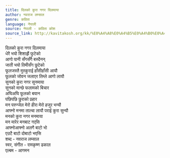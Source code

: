 ```yaml
---
title: दिलको कुरा नगर दिलमाया
author: नवराज लम्साल
genre: कविता
language: नेपाली
source: नेपाली - कविता कोश
source_link: http://kavitakosh.org/kk/%E0%A4%A8%E0%A4%B5%E0%A4%B0%E0%A4%BE%E0%A4%9C_%E0%A4%B2%E0%A4%AE%E0%A5%8D%E0%A4%B8%E0%A4%BE%E0%A4%B2
---
```


दिलको कुरा नगर दिलमाया  
धेरै भयो शिशाझैं फुटेको  
आगो पानी सँगसँगै बस्दैनन्  
जाती भयो तिमीसँग छुटेको  
फूलजस्तै मुस्कुराई हाँसीहाँसी आयौ  
फूलको जोवन जलाएर तिम्ले आगो लायौ  
सुनको कुरा नगर सुनमाया  
सुनको मान्छे फलामको बिचार  
अघिअघि फूलको बयान  
पछिपछि छुराको प्रहार  
मन परुन्जेल मेरो हीरा मेरो हजुर भन्यौ  
आफ्नो मनमा ताल्चा लायौ पराई कुरा सुन्यौ  
मनको कुरा नगर मनमाया  
मन मारेर मनबाट गएसि  
आफ्नोआफ्नो अलगै बाटो भो  
एउटै बाटो दोबाटो भएसि  
शब्द - नवराज लम्साल  
स्वर, संगीत - रामकृष्ण ढकाल  
एल्बम - आगमन
